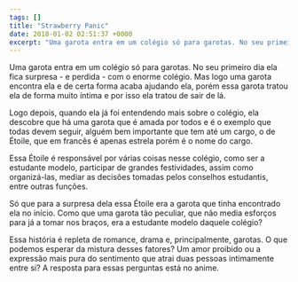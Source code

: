 ```yaml
---
tags: []
title: "Strawberry Panic"
date: 2018-01-02 02:51:37 +0000
excerpt: "Uma garota entra em um colégio só para garotas. No seu primeiro dia ela fica surpresa - e perdida - com o enorme colégio. Mas logo uma..."
---
```


Uma garota entra em um colégio só para garotas. No seu primeiro dia ela fica surpresa - e perdida - com o enorme colégio. Mas logo uma garota encontra ela e de certa forma acaba ajudando ela, porém essa garota tratou ela de forma muito íntima e por isso ela tratou de sair de lá.

Logo depois, quando ela já foi entendendo mais sobre o colégio, ela descobre que há uma garota que é amada por todos e é o exemplo que todas devem seguir, alguém bem importante que tem até um cargo, o de Étoile, que em francês é apenas estrela porém é o nome do cargo.

Essa Étoile é responsável por várias coisas nesse colégio, como ser a estudante modelo, participar de grandes festividades, assim como organizá-las, mediar as decisões tomadas pelos conselhos estudantis, entre outras funções.

Só que para a surpresa dela essa Étoile era a garota que tinha encontrado ela no início. Como que uma garota tão peculiar, que não media esforços para já a tomar nos braços, era a estudante modelo daquele colégio?

Essa história é repleta de romance, drama e, principalmente, garotas. O que podemos esperar da mistura desses fatores? Um amor proibido ou a expressão mais pura do sentimento que atrai duas pessoas intimamente entre si? A resposta para essas perguntas está no anime.